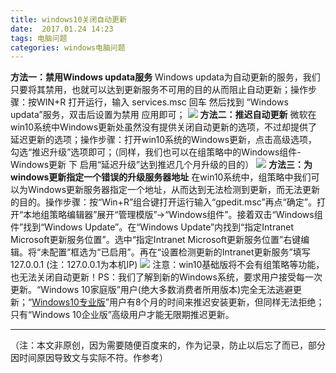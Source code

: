 ```yaml
---
title: windows10关闭自动更新
date:  2017.01.24 14:23
tags: 电脑问题
categories: windows电脑问题
---
```


**方法一：禁用Windows updata服务**
Windows updata为自动更新的服务，我们只要将其禁用，也就可以达到更新服务不可用的目的从而阻止自动更新；操作步骤：按WIN+R 打开运行，输入 services.msc 回车 然后找到 “Windows updata”服务，双击后设置为禁用 应用即可；
![](http://upload-images.jianshu.io/upload_images/1171873-706fe65a3311855e.png?imageMogr2/auto-orient/strip%7CimageView2/2/w/1240)
**方法二：推迟自动更新**
微软在win10系统中Windows更新处虽然没有提供关闭自动更新的选项，不过却提供了延迟更新的选项；操作步骤：打开win10系统的Windows更新，点击高级选项，勾选“推迟升级”选项即可；（同样，我们也可以在组策略中的Windows组件-Windows更新 下 启用“延迟升级”达到推迟几个月升级的目的）
![](http://upload-images.jianshu.io/upload_images/1171873-cb817e2ec1d840d4.png?imageMogr2/auto-orient/strip%7CimageView2/2/w/1240)
**方法三：为windows更新指定一个错误的升级服务器地址**
在win10系统中，组策略中我们可以为Windows更新服务器指定一个地址，从而达到无法检测到更新，而无法更新的目的。操作步骤：按“Win+R”组合键打开运行输入“gpedit.msc”再点“确定”。打开“本地组策略编辑器”展开“管理模版”→“Windows组件”。接着双击“Windows组件”找到“Windows Update”。在“Windows Update”内找到“指定Intranet Microsoft更新服务位置”。选中“指定Intranet Microsoft更新服务位置”右键编辑。将“未配置”框选为“已启用”。再在“设置检测更新的Intranet更新服务”填写127.0.0.1 (注：127.0.0.1为本机IP)
![](http://upload-images.jianshu.io/upload_images/1171873-37773d28d91ab823.png?imageMogr2/auto-orient/strip%7CimageView2/2/w/1240)
注意：win10基础版将不会有组策略等功能，也无法关闭自动更新！PS：我们了解到新的Windows系统，要求用户接受每一次更新。“Windows 10家庭版”用户(绝大多数消费者所用版本)完全无法逃避更新；“[Windows10专业版](http://www.xitonghe.com/win10/)”用户有8个月的时间来推迟安装更新，但同样无法拒绝；只有“Windows 10企业版”高级用户才能无限期推迟更新。
***
（注：本文非原创，因为需要随便百度来的，作为记录，防止以后忘了而已，部分因时间原因导致文与实际不符。作参考）
